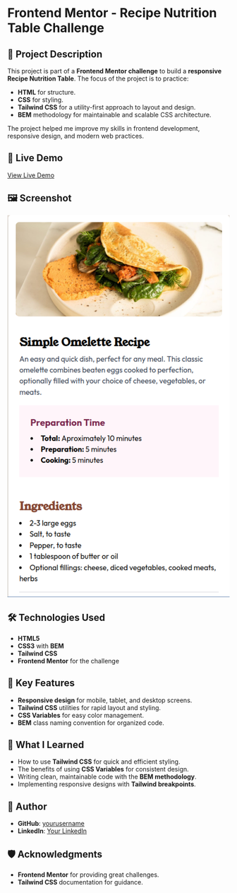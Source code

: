 # Frontend Mentor - Recipe Nutrition Table Challenge

## 📄 Project Description

This project is part of a **Frontend Mentor challenge** to build a **responsive Recipe Nutrition Table**. The focus of the project is to practice:

- **HTML** for structure.
- **CSS** for styling.
- **Tailwind CSS** for a utility-first approach to layout and design.
- **BEM** methodology for maintainable and scalable CSS architecture.

The project helped me improve my skills in frontend development, responsive design, and modern web practices.

## 🚀 Live Demo

[View Live Demo](https://kenvastolord.github.io/Recipe_page)

## 🖼️ Screenshot

![Recipe Nutrition Table](./assets/images/simple-recipe.png)

## 🛠️ Technologies Used

- **HTML5**
- **CSS3** with **BEM**
- **Tailwind CSS**
- **Frontend Mentor** for the challenge

## 🔑 Key Features

- **Responsive design** for mobile, tablet, and desktop screens.
- **Tailwind CSS** utilities for rapid layout and styling.
- **CSS Variables** for easy color management.
- **BEM** class naming convention for organized code.

## 🌟 What I Learned

- How to use **Tailwind CSS** for quick and efficient styling.
- The benefits of using **CSS Variables** for consistent design.
- Writing clean, maintainable code with the **BEM methodology**.
- Implementing responsive designs with **Tailwind breakpoints**.

## 👤 Author

- **GitHub**: [yourusername](https://github.com/kenvastolord)
- **LinkedIn**: [Your LinkedIn](https://linkedin.com/in/kenneth-delgado-g)

## 🛡️ Acknowledgments

- **Frontend Mentor** for providing great challenges.
- **Tailwind CSS** documentation for guidance.
